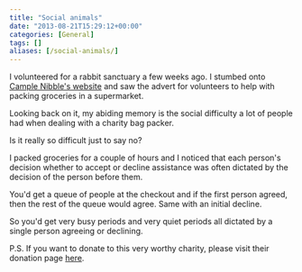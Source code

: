```yaml
---
title: "Social animals"
date: "2013-08-21T15:29:12+00:00"
categories: [General]
tags: []
aliases: [/social-animals/]
---
```


I volunteered for a rabbit sanctuary a few weeks ago. I stumbed onto [Cample Nibble's website](http://campnibble.com/) and saw the advert for volunteers to help with packing groceries in a supermarket.

Looking back on it, my abiding memory is the social difficulty a lot of people had when dealing with a charity bag packer.

Is it really so difficult just to say no?

I packed groceries for a couple of hours and I noticed that each person's decision whether to accept or decline assistance was often dictated by the decision of the person before them.

You'd get a queue of people at the checkout and if the first person agreed, then the rest of the queue would agree. Same with an initial decline.

So you'd get very busy periods and very quiet periods all dictated by a single person agreeing or declining.

P.S. If you want to donate to this very worthy charity, please visit their donation page [here](http://www.justgiving.com/campnibble/).
